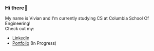 ### Hi there👋

My name is Vivian and I'm currently studying CS at Columbia School Of Engineering!
<br>
Check out my:
- [LinkedIn]()
- [Portfolio]() (In Progress)

